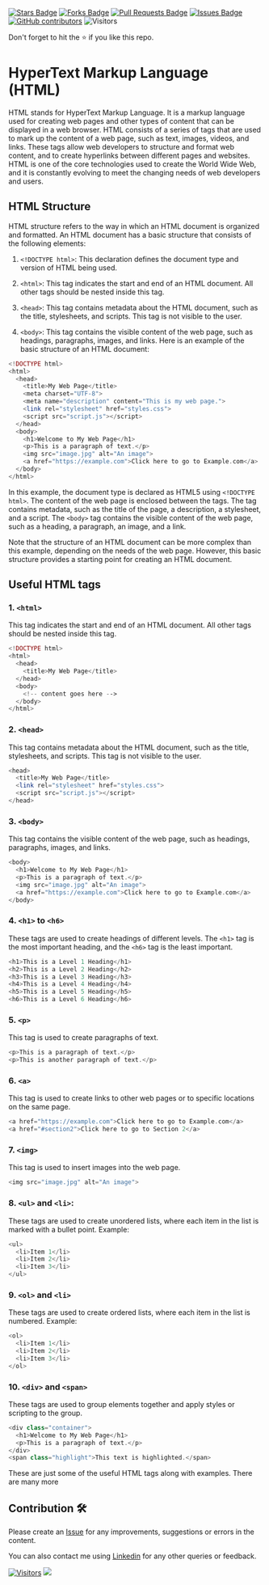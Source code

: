<a href="https://github.com/drshahizan/learn-php/stargazers"><img src="https://img.shields.io/github/stars/drshahizan/learn-php" alt="Stars Badge"/></a>
<a href="https://github.com/drshahizan/learn-php/network/members"><img src="https://img.shields.io/github/forks/drshahizan/learn-php" alt="Forks Badge"/></a>
<a href="https://github.com/drshahizan/learn-php/pulls"><img src="https://img.shields.io/github/issues-pr/drshahizan/learn-php" alt="Pull Requests Badge"/></a>
<a href="https://github.com/drshahizan/learn-php/issues"><img src="https://img.shields.io/github/issues/drshahizan/learn-php" alt="Issues Badge"/></a>
<a href="https://github.com/drshahizan/learn-php/graphs/contributors"><img alt="GitHub contributors" src="https://img.shields.io/github/contributors/drshahizan/learn-php?color=2b9348"></a>
![Visitors](https://api.visitorbadge.io/api/visitors?path=https%3A%2F%2Fgithub.com%2Fdrshahizan%2Flearn-php&labelColor=%23d9e3f0&countColor=%23697689&style=flat)

Don't forget to hit the :star: if you like this repo.

# HyperText Markup Language (HTML)
HTML stands for HyperText Markup Language. It is a markup language used for creating web pages and other types of content that can be displayed in a web browser. HTML consists of a series of tags that are used to mark up the content of a web page, such as text, images, videos, and links. These tags allow web developers to structure and format web content, and to create hyperlinks between different pages and websites. HTML is one of the core technologies used to create the World Wide Web, and it is constantly evolving to meet the changing needs of web developers and users.

## HTML Structure
HTML structure refers to the way in which an HTML document is organized and formatted. An HTML document has a basic structure that consists of the following elements:

1. `<!DOCTYPE html>`: 
This declaration defines the document type and version of HTML being used.

2. `<html>`: This tag indicates the start and end of an HTML document. All other tags should be nested inside this tag.

3. `<head>`: This tag contains metadata about the HTML document, such as the title, stylesheets, and scripts. This tag is not visible to the user.

4. `<body>`: This tag contains the visible content of the web page, such as headings, paragraphs, images, and links.
Here is an example of the basic structure of an HTML document:

```php
<!DOCTYPE html>
<html>
  <head>
    <title>My Web Page</title>
    <meta charset="UTF-8">
    <meta name="description" content="This is my web page.">
    <link rel="stylesheet" href="styles.css">
    <script src="script.js"></script>
  </head>
  <body>
    <h1>Welcome to My Web Page</h1>
    <p>This is a paragraph of text.</p>
    <img src="image.jpg" alt="An image">
    <a href="https://example.com">Click here to go to Example.com</a>
  </body>
</html>
```
  
In this example, the document type is declared as HTML5 using `<!DOCTYPE html>`. The content of the web page is enclosed between the <html> tags. The <head> tag contains metadata, such as the title of the page, a description, a stylesheet, and a script. The `<body>` tag contains the visible content of the web page, such as a heading, a paragraph, an image, and a link.

Note that the structure of an HTML document can be more complex than this example, depending on the needs of the web page. However, this basic structure provides a starting point for creating an HTML document.

## Useful HTML tags

### 1. `<html>`
This tag indicates the start and end of an HTML document. All other tags should be nested inside this tag.

```php
<!DOCTYPE html>
<html>
  <head>
    <title>My Web Page</title>
  </head>
  <body>
    <!-- content goes here -->
  </body>
</html>
```

### 2. `<head>`
This tag contains metadata about the HTML document, such as the title, stylesheets, and scripts. This tag is not visible to the user.

```php
<head>
  <title>My Web Page</title>
  <link rel="stylesheet" href="styles.css">
  <script src="script.js"></script>
</head>
```
  
### 3. `<body>`
This tag contains the visible content of the web page, such as headings, paragraphs, images, and links.

```php
<body>
  <h1>Welcome to My Web Page</h1>
  <p>This is a paragraph of text.</p>
  <img src="image.jpg" alt="An image">
  <a href="https://example.com">Click here to go to Example.com</a>
</body>
```
  
### 4. `<h1>` to `<h6>`
These tags are used to create headings of different levels. The `<h1>` tag is the most important heading, and the `<h6>` tag is the least important.
  
```php
<h1>This is a Level 1 Heading</h1>
<h2>This is a Level 2 Heading</h2>
<h3>This is a Level 3 Heading</h3>
<h4>This is a Level 4 Heading</h4>
<h5>This is a Level 5 Heading</h5>
<h6>This is a Level 6 Heading</h6>
```
  
### 5. `<p>`
This tag is used to create paragraphs of text.

```php
<p>This is a paragraph of text.</p>
<p>This is another paragraph of text.</p>
```

### 6. `<a>`
This tag is used to create links to other web pages or to specific locations on the same page.

```php
<a href="https://example.com">Click here to go to Example.com</a>
<a href="#section2">Click here to go to Section 2</a>
```
  
### 7. `<img>`
This tag is used to insert images into the web page.

```php
<img src="image.jpg" alt="An image">
```
  
### 8. `<ul>` and `<li>`: 
These tags are used to create unordered lists, where each item in the list is marked with a bullet point.
Example:

```php
<ul>
  <li>Item 1</li>
  <li>Item 2</li>
  <li>Item 3</li>
</ul>
```
  
### 9. `<ol>` and `<li>`
These tags are used to create ordered lists, where each item in the list is numbered.
Example:

```php
<ol>
  <li>Item 1</li>
  <li>Item 2</li>
  <li>Item 3</li>
</ol>
```
  
### 10. `<div>` and `<span>`
These tags are used to group elements together and apply styles or scripting to the group.

```php
<div class="container">
  <h1>Welcome to My Web Page</h1>
  <p>This is a paragraph of text.</p>
</div>
<span class="highlight">This text is highlighted.</span>
```
These are just some of the useful HTML tags along with examples. There are many more

## Contribution 🛠️
Please create an [Issue](https://github.com/drshahizan/learn-php/issues) for any improvements, suggestions or errors in the content.

You can also contact me using [Linkedin](https://www.linkedin.com/in/drshahizan/) for any other queries or feedback.

[![Visitors](https://api.visitorbadge.io/api/visitors?path=https%3A%2F%2Fgithub.com%2Fdrshahizan&labelColor=%23697689&countColor=%23555555&style=plastic)](https://visitorbadge.io/status?path=https%3A%2F%2Fgithub.com%2Fdrshahizan)
![](https://hit.yhype.me/github/profile?user_id=81284918)

